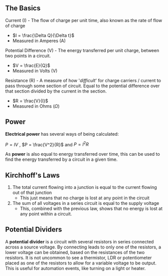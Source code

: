 ## The Basics
Current (I) - The flow of charge per unit time, also known as the rate of flow of charge
- $I = \frac{\Delta Q}{\Delta t}$
- Measured in Amperes (A)

Potential Difference (V) - The energy transferred per unit charge, between two points in a circuit.
- $V = \frac{E}{Q}$
- Measured in Volts (V)

Resistance (R) - A measure of how '*difficult*' for charge carriers / current to pass through some section of circuit. Equal to the potential difference over that section divided by the current in the section. 
- $R = \frac{V}{I}$
- Measured in Ohms ($\Omega$)

## Power
**Electrical power** has several ways of being calculated:

$P = IV$ , $P = \frac{V^2}{R}$ and $P = I^2R$

As **power** is also equal to energy transferred over time, this can be used to find the energy transferred by a circuit in a given time.

## Kirchhoff's Laws
1. The total current flowing into a junction is equal to the current flowing out of that junction
	- This just means that no charge is lost at any point in the circuit
2. The sum of all voltages in a series circuit is equal to the supply voltage
	- This, combined with the previous law, shows that no energy is lost at any point within a circuit.

## Potential Dividers
A **potential divider** is a circuit with several resistors in series connected across a source voltage. By connecting leads to only one of the resistors, a lower voltage can be obtained, based on the resistances of the two resistors. It is not uncommon to see a thermistor, LDR or potentiometer placed as one of the resistors to allow for a variable voltage to be output. This is useful for automation events, like turning on a light or heater.
